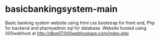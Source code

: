 # basicbankingsystem-main
Basic banking system website using html css bootstrap for front end, Php for backend and phpmyadmin sql for database. Website hosted using 000webhost at http://dbw07.000webhostapp.com/index.php
